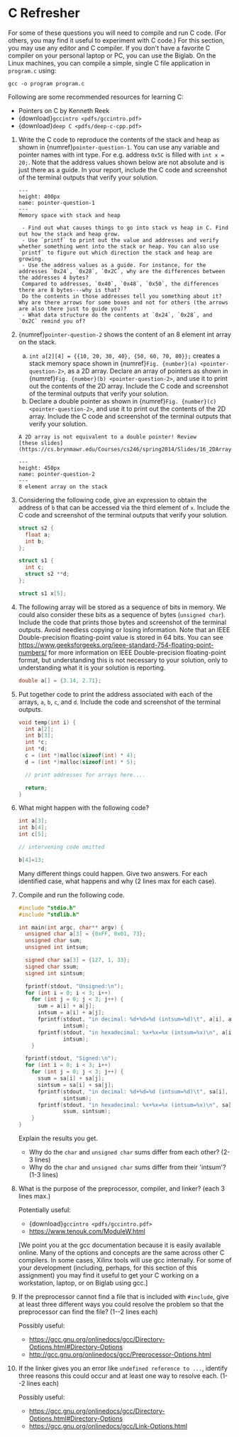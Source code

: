 # C Refresher
<style type="text/css">
    ol { list-style-type: decimal; }
    ol ol { list-style-type: lower-alpha; }
    ol ol ol { list-style-type: lower-roman; }
</style>

For some of these questions you will need to compile and run C code.
(For others, you may find it useful to experiment with C code.)
For this section, you may use any editor and C compiler.
If you don't have a favorite C compiler on your personal laptop or PC, you
can use the Biglab. On the Linux machines, you can compile a simple, single C file application in `program.c` using:
```
gcc -o program program.c
```
Following are some recommended resources for learning C:
- Pointers on C by Kenneth Reek
- {download}`gccintro <pdfs/gccintro.pdf>`
- {download}`deep C <pdfs/deep-c-cpp.pdf>`

1. Write the C code to reproduce the contents of the stack and heap
as shown in {numref}`pointer-question-1`. You can use any variable and pointer names with int type. For e.g. address `0x5C` is filled with `int x = 20;`. 
Note that the address values shown below are not absolute and is
just there as a guide. <!-- We expect location of heap and stack to be different.  -->
In your report, include the C code and screenshot of the terminal outputs
that verify your solution.
    ```{figure} images/memory_map_1_new.png
    ---
    height: 400px
    name: pointer-question-1
    ---
    Memory space with stack and heap
    ```
    ```{hint}
     - Find out what causes things to go into stack vs heap in C. Find out how the stack and heap grow.
     - Use `printf` to print out the value and addresses and verify whether something went into the stack or heap. You can also use `printf` to figure out which direction the stack and heap are growing.
     - Use the address values as a guide. For instance, for the addresses `0x24`, `0x28`, `0x2C`, why are the differences between the addresses 4 bytes? 
     Compared to addresses, `0x40`, `0x48`, `0x50`, the differences there are 8 bytes---why is that? 
     Do the contents in those addresses tell you something about it? Why are there arrows for some boxes and not for others (the arrows are also there just to guide you)?
     - What data structure do the contents at `0x24`, `0x28`, and `0x2C` remind you of?
    ```

3. {numref}`pointer-question-2` shows the content of an 8 element int array on the stack.
    1. `int a[2][4] = {{10, 20, 30, 40}, {50, 60, 70, 80}};` creates a
    stack memory space shown in <!-- Write the C code to allocate this array on the stack as shown in  -->
    {numref}`Fig. {number}(a) <pointer-question-2>`, as a 2D array. 
    Declare an array of pointers as shown in {numref}`Fig. {number}(b) <pointer-question-2>`, and use it to print out the contents of the 2D array.
    Include the C code and screenshot of the terminal outputs that verify your solution.    
    2. Declare a double pointer as shown in {numref}`Fig. {number}(c) <pointer-question-2>`, and use it to print out the contents of the 2D array.
    Include the C code and screenshot of the terminal outputs that verify your solution.
      ```{hint}
      A 2D array is not equivalent to a double pointer! Review
      [these slides](https://cs.brynmawr.edu/Courses/cs246/spring2014/Slides/16_2DArray_Pointers.pdf).
      ```
    ```{figure} images/memory_map_2.png
    ---
    height: 450px
    name: pointer-question-2
    ---
    8 element array on the stack
    ```

4. Considering the following code, give an expression to obtain
the address of `b` that can be accessed via the third
element of `x`. <!--(1 line)-->
    Include the C code and screenshot of the terminal outputs that verify your solution.
    ```C
    struct s2 {
      float a;
      int b;
    };
    
    struct s1 {
      int c;
      struct s2 **d;
    };
    
    struct s1 x[5];
    ```

5. The following array will be stored as a sequence of bits in
memory.  We could also consider these bits as a sequence
of bytes (`unsigned char`).  <!-- Show code that prints those bytes. -->   Include the code that prints those bytes 
and screenshot of the terminal outputs.
Avoid needless copying or losing information.
Note that an IEEE Double-precision floating-point value is
stored in 64 bits.  You can see
<https://www.geeksforgeeks.org/ieee-standard-754-floating-point-numbers/>
for more information on IEEE Double-precision
floating-point format, but understanding this is not
necessary to your solution, only to understanding what it is
your solution is reporting.
    ```C
    double a[] = {3.14, 2.71};
    ```

6. Put together code to print the address associated with each of the
arrays, `a`, `b`, `c`, and `d`. <!-- Include the code and the results of running it and reporting the addresses. -->
Include the code and screenshot of the terminal outputs.
    ```C
    void temp(int i) {
      int a[2];
      int b[3];
      int *c;
      int *d;
      c = (int *)malloc(sizeof(int) * 4);
      d = (int *)malloc(sizeof(int) * 5);
    
      // print addresses for arrays here....
    
      return;
    }
    ```
7. What might happen with the following code?
    ```C
    int a[3];
    int b[4];
    int c[5];

    // intervening code omitted

    b[4]=13;
    ```
    Many different things could happen.  Give two answers.  For each
    identified case, what happens and why (2 lines max for each case).


8. Compile and run the following code.
    ```C
    #include "stdio.h"
    #include "stdlib.h"
    
    int main(int argc, char** argv) {
      unsigned char a[3] = {0xFF, 0x01, 73};
      unsigned char sum;
      unsigned int intsum;
    
      signed char sa[3] = {127, 1, 33};
      signed char ssum;
      signed int sintsum;
    
      fprintf(stdout, "Unsigned:\n");
      for (int i = 0; i < 3; i++)
        for (int j = 0; j < 3; j++) {
          sum = a[i] + a[j];
          intsum = a[i] + a[j];
          fprintf(stdout, "in decimal: %d+%d=%d (intsum=%d)\t", a[i], a[j], sum,
                  intsum);
          fprintf(stdout, "in hexadecimal: %x+%x=%x (intsum=%x)\n", a[i], a[j], sum,
                  intsum);
        }
    
      fprintf(stdout, "Signed:\n");
      for (int i = 0; i < 3; i++)
        for (int j = 0; j < 3; j++) {
          ssum = sa[i] + sa[j];
          sintsum = sa[i] + sa[j];
          fprintf(stdout, "in decimal: %d+%d=%d (intsum=%d)\t", sa[i], sa[j], ssum,
                  sintsum);
          fprintf(stdout, "in hexadecimal: %x+%x=%x (intsum=%x)\n", sa[i], sa[j],
                  ssum, sintsum);
        }
    }
    ```
    Explain the results you get.
    - Why do the `char` and `unsigned char` sums differ
    from each other?  (2-3 lines)
    - Why do the `char` and `unsigned char` sums differ
    from their 'intsum'? (1-3
    lines)

10. What is the purpose of the preprocessor, compiler, and
linker? (each 3 lines max.)

    Potentially useful:

    - {download}`gccintro <pdfs/gccintro.pdf>`
    - <https://www.tenouk.com/ModuleW.html>

    [We point you at the gcc documentation because it is easily
    available online.  Many of the options and concepts are the same
    across other C compilers.  In some cases, Xilinx tools will use gcc
    internally.  For some of your development (including, perhaps, for
    this section of this assignment) you may find it useful to get
    your C working on a workstation, laptop, or on Biglab using gcc.]

11. If the preprocessor cannot find a file that is included
with `#include`, give at least three different ways you could resolve
the problem so that the preprocessor can find the file? (1--2 lines each)

    Possibly useful:

    - <https://gcc.gnu.org/onlinedocs/gcc/Directory-Options.html#Directory-Options>
    - <http://gcc.gnu.org/onlinedocs/gcc/Preprocessor-Options.html>

12. If the linker gives you an error like `undefined reference to ...`,
identify three reasons this could occur and at least one way to resolve each.
(1--2 lines each)

    Possibly useful:

    - <https://gcc.gnu.org/onlinedocs/gcc/Directory-Options.html#Directory-Options>
    - <https://gcc.gnu.org/onlinedocs/gcc/Link-Options.html>


<!-- 2. The stack grows downward and the heap grows upwards
(with GCC compiler and x86 architecture we are using in Biglab).
What happens when stack and heap memory space collide? (4-5 lines)
Your answer should include what happens when you are running your
program under an OS vs when you are running in a bare-metal system.
    ```{hint}
    Think of what guarantees you get in an OS vs guarantees you don't get in a
    bare-metal system.

     A bare-metal system will not have virtual guards on memory regions
     and typically omits checks for bounds on stacks and heaps.
    
    Later in the course when we'll use the Ultra96, we may need to
    increase our stack/heap size in the linker script
    to get the correct output in our program!
    ``` -->
